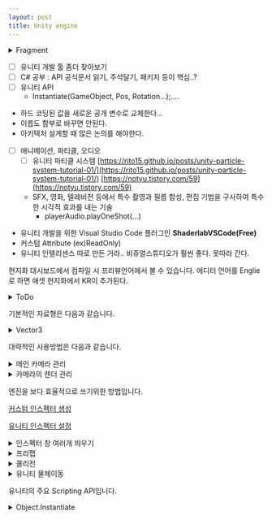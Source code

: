 ```yaml
---
layout: post
title: Unity engine
---
```


<details><summary>Fragment</summary>
<div markdown="1">

* 랜덤에서 max는 float의 경우 inclusive고 int의 경우 exclusive입니다. 헷갈릴 수 있습니다.

</div></details>

- [ ]  유니티 개발 툴 좀더 찾아보기
- [ ]  C# 공부 : API 공식문서 읽기, 주석달기, 패키지 등이 핵심..?
- [ ]  유니티 API
    - Instantiate(GameObject, Pos, Rotation…);….
- 하드 코딩된 값을 새로운 공개 변수로 교체한다…
- 이름도 함부로 바꾸면 안된다.
- 아키텍처 설계할 때 많은 논의를 해야한다.
- [ ]  애니메이션, 파티클, 오디오
    - [ ]  유니티 파티클 시스템 
    [https://rito15.github.io/posts/unity-particle-system-tutorial-01/](https://rito15.github.io/posts/unity-particle-system-tutorial-01/)
    [https://notyu.tistory.com/59](https://notyu.tistory.com/59)
    - SFX, 영화, 텔레비전 등에서 특수 촬영과 필름 합성, 편집 기법을 구사하여 특수한 시각적 효과를 내는 기술
        - playerAudio.playOneShot(…)

- 유니티 개발을 위한 Visual Studio Code 플러그인
    **ShaderlabVSCode(Free)**
- 커스텀 Attribute (ex)ReadOnly)
- 유니티 인텔리센스 따로 만든 거라.. 비쥬얼스튜디오가 훨씬 좋다. 못따라 간다.

현지화 대시보드에서 컴파일 시 프리뷰언어에서 볼 수 있습니다.
에디터 언어를 Englie로 하면 애셋 현지화에서 KR이 추가된다.

<details><summary>ToDo</summary>
<div markdown="1">

- [ ] [주니어 프로그램](https://learn.unity.com/pathway/junior-programmer?signup=true)
- [ ] [유니티 메뉴얼](https://docs.unity3d.com/kr/530/Manual/UnityManual.html)
- [ ] [유니티로 언리얼 프로젝트 옮기기](https://learn.unity.com/tutorial/transitioning-from-unreal-to-unity#5d518e11edbc2a002007f178)

- Certified User programmer란 유니티 책 볼 수 있다..?
- 에셋패키지에 유니티 패키지를 넣을 수 있다.
유니티 에디터에서 애셋을 임포트할 수 있습니다.
- 프로젝트와 레이아웃, 탭설정, 프로젝트에서 즐겨찾기 설정
- Update이용하기

</div></details>

기본적인 자료형은 다음과 같습니다.

<details><summary>Vector3</summary>
<div markdown="1">

|Direction|Value|
|---|:-:|
|Vector3.forward|new Vector3(0, 0, 1)|
|Vector3.back|new Vector3(0, 0, -1)|
|Vector3.up|new Vector3(0, 1, 0)|
|Vector3.down|new Vector3(0, -1, 0)|
|Vector3.right|new Vector3(1, 0, 0)|
|Vector3.left|new Vector3(-1, 0, 0)|
|Vector3.one|new Vector3(1, 1, 1)|
|Vector3.zero|new Vector3(0, 0, 0)|

</div></details>

대략적인 사용방법은 다음과 같습니다.

<details><summary>메인 카메라 관리</summary>
<div markdown="1">

메인 카메라를 따로 두고, 타겟을 따라가도록 관리합니다.

<center><div markdown="1">

![Unity main camera](/images/UnityMainCamera.png)

</div></center>

</div></details>

<details><summary>카메라의 렌더 관리</summary>
<div markdown="1">

카메라의 Depth로 카메라의 순서를 조절할 수 있습니다. 한번에 여러 카메라를 이용할 수 있습니다. 여러 카메라를 이용할 때 Tag와 Depth 그리고 Rect를 신경써야 합니다.

</div></details>

엔진을 보다 효율적으로 쓰기위한 방법입니다.

[커스텀 인스펙터 생성](https://docs.unity3d.com/kr/2021.2/Manual/UIE-HowTo-CreateCustomInspector.html)

[유니티 인스펙터 설정](https://m.blog.naver.com/PostView.naver?isHttpsRedirect=true&blogId=2983934&logNo=221428284978)

<details><summary>인스펙터 창 여러개 띄우기</summary>
<div markdown="1">

인스펙터창의 목차에서, Add Tab/Inspector 를 클릭하여 다른 인스펙터 창을 띄울 수 있습니다.

</div></details>

<details><summary>프리팹</summary>
<div markdown="1">

[프리팹](https://docs.unity3d.com/kr/current/Manual/Prefabs.html)

https://noahstory.tistory.com/26

</div></details>

<details><summary>콜리전</summary>
<div markdown="1">

Collider/IsTrigger를 켜주고, Trigger… 함수들을 오버라이딩 해주면 호출 할 수 있다.

</div></details>

<details><summary>유니티 물체이동</summary>
<div markdown="1">

- 다음은 행렬의 위치 성분값을 변경합니다.
    - 어떤식으로 작동되는지 모르겠습니다. Vector3를 이동시켰는데… 로테이션이 적용됩니다. 로컬 좌표계를 기준으로 적용되는 것 같습니다.

```csharp
transform.Translate(Vector3.forward * forwardSpeed * Time.deltaTime);
```

</div></details>

유니티의 주요 Scripting API입니다.

<details><summary>Object.Instantiate</summary>
<div markdown="1">

기존의 object를 복제하여 새로운 object를 생성하는 함수입니다. 복제할 때 parameter들을 이용하여 parent object, position, rotation등의 값들을 지정할 수 있습니다.

</div></details>


